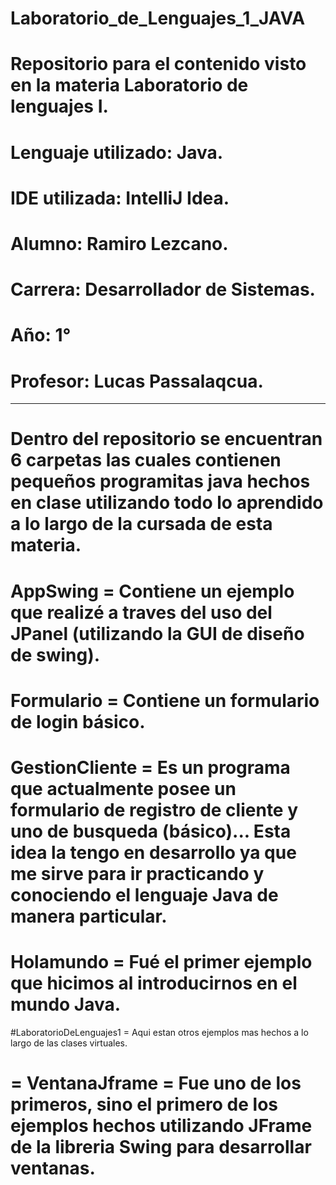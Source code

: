 # Laboratorio_de_Lenguajes_1_JAVA

# Repositorio para el contenido visto en la materia Laboratorio de lenguajes I.
# Lenguaje utilizado: Java.
# IDE utilizada: IntelliJ Idea.
# Alumno: Ramiro Lezcano.
# Carrera: Desarrollador de Sistemas.
# Año: 1°
# Profesor: Lucas Passalaqcua.

------------------------------------------------------------------------

# Dentro del repositorio se encuentran 6 carpetas las cuales contienen pequeños programitas java hechos en clase utilizando todo lo aprendido a lo largo de la cursada de esta materia.

# AppSwing = Contiene un ejemplo que realizé a traves del uso del JPanel (utilizando la GUI de diseño de swing).

# Formulario = Contiene un formulario de login básico.

# GestionCliente = Es un programa que actualmente posee un formulario de registro de cliente y uno de busqueda (básico)... Esta idea la tengo en desarrollo ya que me sirve para ir practicando y conociendo el lenguaje Java de manera particular.

# Holamundo = Fué el primer ejemplo que hicimos al introducirnos en el mundo Java.

#LaboratorioDeLenguajes1 = Aqui estan otros ejemplos mas hechos a lo largo de las clases virtuales.

# = VentanaJframe = Fue uno de los primeros, sino el primero de los ejemplos hechos utilizando JFrame de la libreria Swing para desarrollar ventanas. 

